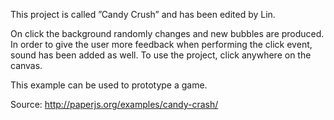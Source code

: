 This project is called ”Candy Crush” and has been edited by Lin. 

On click the background randomly changes and new bubbles are produced. In order to give the user more feedback when performing the click event, sound has been added as well. To use the project, click anywhere on the canvas.

This example can be used to prototype a game. 

Source: http://paperjs.org/examples/candy-crash/

